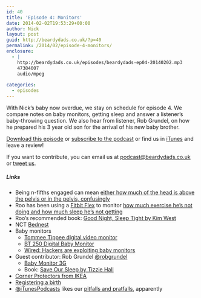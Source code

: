 ```yaml
---
id: 40
title: 'Episode 4: Monitors'
date: 2014-02-02T19:53:29+00:00
author: Nick
layout: post
guid: http://beardydads.co.uk/?p=40
permalink: /2014/02/episode-4-monitors/
enclosure:
  - |
    http://beardydads.co.uk/episodes/beardydads-ep04-20140202.mp3
    47384007
    audio/mpeg
    
categories:
  - episodes
---
```

With Nick&#8217;s baby now overdue, we stay on schedule for episode 4. We compare notes on baby monitors, getting sleep and answer a listener&#8217;s baby-throwing question. We also hear from listener, Rob Grundel, on how he prepared his 3 year old son for the arrival of his new baby brother.

[Download this episode](http://beardydads.co.uk/episodes/beardydads-ep04-20140202.mp3) or [subscribe to the podcast](http://feeds.feedburner.com/BeardyDads) or find us in [iTunes](https://itunes.apple.com/gb/podcast/beardy-dads/id798785734) and leave a review!

If you want to contribute, you can email us at <podcast@beardydads.co.uk> or [tweet us](http://twitter.com/beardydads).

##### Links

  * Being n-fifths engaged can mean [either how much of the head is above the pelvis or in the pelvis, confusingly](http://www.nct.org.uk/pregnancy/understanding-your-pregnancy-medical-notes)
  * Roo has been using a [Fitbit Flex](http://www.fitbit.com/) to monitor [how much exercise he’s not doing and how much sleep he’s not getting](https://twitter.com/rooreynolds/status/428791943133659136)
  * Roo&#8217;s recommended book: [Good Night, Sleep Tight by Kim West](http://www.amazon.co.uk/Good-Night-Sleep-Tight-Solutions/dp/0749942215)
  * NCT [Bednest](http://www.bednest.com/)
  * Baby monitors 
      * [Tommee Tippee digital video monitor](http://www.tommeetippee.co.uk/product/digital-video-monitor/)
      * [BT 250 Digital Baby Monitor](http://www.amazon.co.uk/BT-250-Digital-Baby-Monitor/dp/B004L2KL16)
      * [Wired: Hackers are exploiting baby monitors](http://www.wired.com/gadgetlab/2013/10/baby-monitor-hacking/)
  * Guest contributor: Rob Grundel [@robgrundel](http://twitter.com/robgrundel) 
      * [Baby Monitor 3G](https://itunes.apple.com/gb/app/baby-monitor-3g/id490077681)
      * Book: [Save Our Sleep by Tizzie Hall](http://www.amazon.co.uk/Save-Our-Sleep-Helping-through/dp/0091929504)
  * [Corner Protectors from IKEA](http://www.ikea.com/gb/en/catalog/products/90115092/)
  * [Registering a birth](https://www.gov.uk/register-birth)
  * [@iTunesPodcasts](http://twitter.com/iTunesPodcasts) likes our [pitfalls and pratfalls](https://twitter.com/iTunesPodcasts/status/428845047321489408), apparently